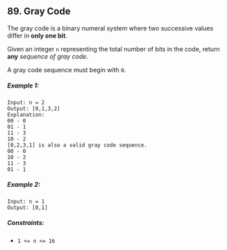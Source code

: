 ## 89. Gray Code

The gray code is a binary numeral system where two successive values differ in **only one bit**.

Given an integer ```n``` representing the total number of bits in the code, return **any** *sequence of gray code*.

A gray code sequence must begin with ```0```.

##### Example 1:
```
Input: n = 2
Output: [0,1,3,2]
Explanation:
00 - 0
01 - 1
11 - 3
10 - 2
[0,2,3,1] is also a valid gray code sequence.
00 - 0
10 - 2
11 - 3
01 - 1
```
##### Example 2:
```
Input: n = 1
Output: [0,1]
```

##### Constraints:

* ```1 <= n <= 16```